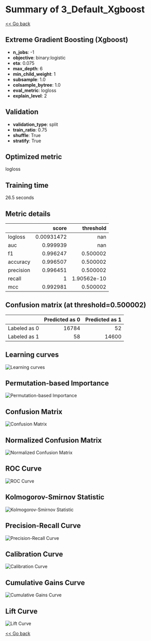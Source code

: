 # Summary of 3_Default_Xgboost

[<< Go back](../README.md)


## Extreme Gradient Boosting (Xgboost)
- **n_jobs**: -1
- **objective**: binary:logistic
- **eta**: 0.075
- **max_depth**: 6
- **min_child_weight**: 1
- **subsample**: 1.0
- **colsample_bytree**: 1.0
- **eval_metric**: logloss
- **explain_level**: 2

## Validation
 - **validation_type**: split
 - **train_ratio**: 0.75
 - **shuffle**: True
 - **stratify**: True

## Optimized metric
logloss

## Training time

26.5 seconds

## Metric details
|           |      score |     threshold |
|:----------|-----------:|--------------:|
| logloss   | 0.00931472 | nan           |
| auc       | 0.999939   | nan           |
| f1        | 0.996247   |   0.500002    |
| accuracy  | 0.996507   |   0.500002    |
| precision | 0.996451   |   0.500002    |
| recall    | 1          |   1.90562e-10 |
| mcc       | 0.992981   |   0.500002    |


## Confusion matrix (at threshold=0.500002)
|              |   Predicted as 0 |   Predicted as 1 |
|:-------------|-----------------:|-----------------:|
| Labeled as 0 |            16784 |               52 |
| Labeled as 1 |               58 |            14600 |

## Learning curves
![Learning curves](learning_curves.png)

## Permutation-based Importance
![Permutation-based Importance](permutation_importance.png)
## Confusion Matrix

![Confusion Matrix](confusion_matrix.png)


## Normalized Confusion Matrix

![Normalized Confusion Matrix](confusion_matrix_normalized.png)


## ROC Curve

![ROC Curve](roc_curve.png)


## Kolmogorov-Smirnov Statistic

![Kolmogorov-Smirnov Statistic](ks_statistic.png)


## Precision-Recall Curve

![Precision-Recall Curve](precision_recall_curve.png)


## Calibration Curve

![Calibration Curve](calibration_curve_curve.png)


## Cumulative Gains Curve

![Cumulative Gains Curve](cumulative_gains_curve.png)


## Lift Curve

![Lift Curve](lift_curve.png)



[<< Go back](../README.md)
